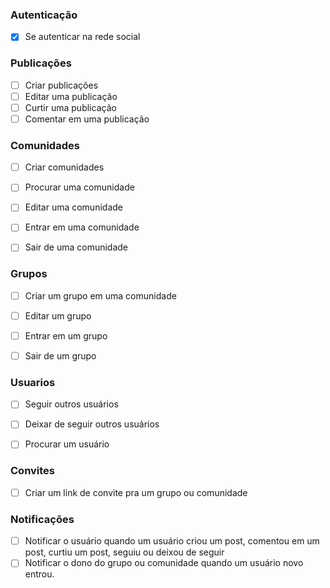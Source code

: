 ### Autenticação
- [X] Se autenticar na rede social

### Publicações
- [ ] Criar publicações
- [ ] Editar uma publicação
- [ ] Curtir uma publicação
- [ ] Comentar em uma publicação

### Comunidades
- [ ] Criar comunidades
- [ ] Procurar uma comunidade
- [ ] Editar uma comunidade
- [ ] Entrar em uma comunidade
- [ ] Sair de uma comunidade


### Grupos
- [ ] Criar um grupo em uma comunidade
- [ ] Editar um grupo
- [ ] Entrar em um grupo
- [ ] Sair de um grupo


### Usuarios
- [ ] Seguir outros usuários
- [ ] Deixar de seguir outros usuários
- [ ] Procurar um usuário


### Convites
- [ ] Criar um link de convite pra um grupo ou comunidade


### Notificações
- [ ] Notificar o usuário quando um usuário criou um post, comentou em um post, curtiu um post, seguiu ou deixou de seguir
- [ ] Notificar o dono do grupo ou comunidade quando um usuário novo entrou.
